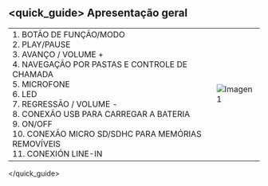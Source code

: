 ## <quick_guide> Apresentação geral

|  |  |
|:-------|:-------|
|1.	BOTÃO DE FUNÇÃO/MODO <br> 2.  PLAY/PAUSE <br> 3. AVANÇO / VOLUME + <br> 4. NAVEGAÇÃO POR PASTAS E CONTROLE DE CHAMADA <br> 5. MICROFONE <br> 6. LED <br> 7. REGRESSÃO / VOLUME - <br> 8. CONEXÃO USB PARA CARREGAR A BATERIA <br> 9. ON/OFF <br> 10. CONEXÃO MICRO SD/SDHC PARA MEMÓRIAS REMOVÍVEIS <br> 11. CONEXIÓN LINE-IN|![Imagen1](http://static.energysistem.com/images/manuals/39793/536cfc9fbc623.jpg)|
</quick_guide>
